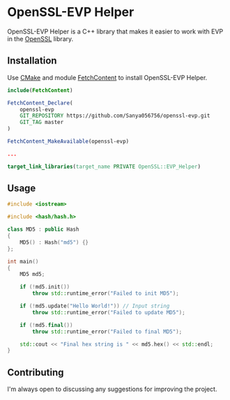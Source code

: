 # OpenSSL-EVP Helper

OpenSSL-EVP Helper is a C++ library that makes it easier to work with EVP in the [OpenSSL](https://github.com/openssl/openssl) library.

## Installation

Use [CMake](https://cmake.org/) and module [FetchContent](https://cmake.org/cmake/help/latest/module/FetchContent.html) to install OpenSSL-EVP Helper.

```cmake
include(FetchContent)

FetchContent_Declare(
    openssl-evp
    GIT_REPOSITORY https://github.com/Sanya056756/openssl-evp.git
    GIT_TAG master
)

FetchContent_MakeAvailable(openssl-evp)

...

target_link_libraries(target_name PRIVATE OpenSSL::EVP_Helper)
```

## Usage

```cpp
#include <iostream>

#include <hash/hash.h>

class MD5 : public Hash
{
    MD5() : Hash("md5") {}
};

int main()
{
    MD5 md5;

    if (!md5.init())
        throw std::runtime_error("Failed to init MD5");

    if (!md5.update("Hello World!")) // Input string
        throw std::runtime_error("Failed to update MD5");

    if (!md5.final())
        throw std::runtime_error("Failed to final MD5");

    std::cout << "Final hex string is " << md5.hex() << std::endl;
}
```

## Contributing

I'm always open to discussing any suggestions for improving the project.
